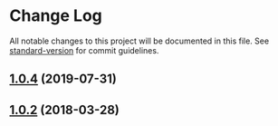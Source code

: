 # Change Log

All notable changes to this project will be documented in this file. See [standard-version](https://github.com/conventional-changelog/standard-version) for commit guidelines.

<a name="1.0.4"></a>
## [1.0.4](https://github.com/chabou/hyper-autoprofile/compare/v1.0.3...v1.0.4) (2019-07-31)



<a name="1.0.2"></a>
## [1.0.2](https://github.com/chabou/hyper-autoprofile/compare/v1.0.0...v1.0.2) (2018-03-28)
